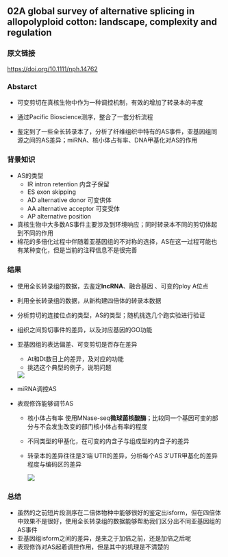 ## 02A global survey of alternative splicing in allopolyploid cotton: landscape, complexity and regulation 
###  原文链接  

https://doi.org/10.1111/nph.14762



### Abstarct

+ 可变剪切在真核生物中作为一种调控机制，有效的增加了转录本的丰度

+ 通过Pacific Bioscience测序，整合了一套分析流程

+ 鉴定到了一些全长转录本了，分析了纤维组织中特有的AS事件，亚基因组同源之间的AS差异；miRNA、核小体占有率、DNA甲基化对AS的作用

  

### 背景知识

+ AS的类型
  + IR intron retention 内含子保留
  + ES  exon skipping
  + AD alternative donor 可变供体
  + AA alternative acceptor 可变受体
  + AP alternative position
+ 真核生物中大多数AS事件主要涉及到环境响应；同时转录本不同的剪切体起到不同的作用
+ 棉花的多倍化过程中伴随着亚基因组的不对称的选择，AS在这一过程可能也有某种变化，但是当前的注释信息不是很完善

### 结果

+ 使用全长转录组的数据，去鉴定**lncRNA**、融合基因 、可变的ploy A位点

+ 利用全长转录组的数据，从新构建四倍体的转录本数据

+ 分析剪切的连接位点的类型，AS的类型；随机挑选几个跑实验进行验证

+ 组织之间剪切事件的差异，以及对应基因的GO功能

+ 亚基因组的表达偏差、可变剪切是否存在差异

  + At和Dt数目上的差异，及对应的功能
  + 挑选这个典型的例子，说明问题

  <img src="https://nph.onlinelibrary.wiley.com/cms/attachment/e903ae44-9f00-4089-afac-d048085d3761/nph14762-fig-0006-m.jpg"/>

+ miRNA调控AS

+ 表观修饰能够调节AS

  + 核小体占有率 使用MNase-seq**微球菌核酸酶**；比较同一个基因可变的部分与不会发生改变的部门核小体占有率的程度

  + 不同类型的甲基化，在可变的内含子与组成型的内含子的差异

  + 转录本的差异往往是3‘端 UTR的差异，分析每个AS 3’UTR甲基化的差异程度与编码区的差异

    <img src="https://nph.onlinelibrary.wiley.com/cms/attachment/a7b34a9f-28b2-499e-a402-d36b83630ae0/nph14762-fig-0008-m.png" />

### 总结

+ 虽然的之前短片段测序在二倍体物种中能够很好的鉴定出isform，但在四倍体中效果不是很好，使用全长转录组的数据能够帮助我们区分出不同亚基因组的AS事件
+ 亚基因组isform之间的差异，是来之于加倍之前，还是加倍之后呢
+ 表观修饰对AS起着调控作用，但是其中的机理是不清楚的